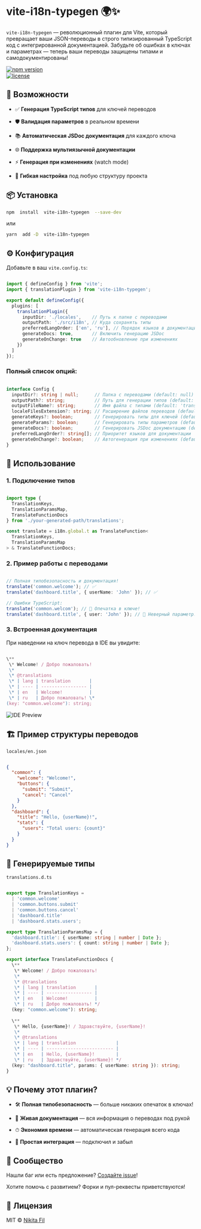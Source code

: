 vite-i18n-typegen 🌍✨
================================

`vite-i18n-typegen` — революционный плагин для Vite, который превращает ваши JSON-переводы в строго типизированный TypeScript код с интегрированной документацией. Забудьте об ошибках в ключах и параметрах — теперь ваши переводы защищены типами и самодокументированы!

[![npm version](https://img.shields.io/npm/v/vite-i18n-typegen.svg)](https://www.npmjs.com/package/vite-i18n-typegen)  
[![license](https://img.shields.io/npm/l/vite-i18n-typegen.svg)](https://github.com/yanikitaf/vite-i18n-typegen/blob/main/LICENSE)

🚀 Возможности
--------------

*   ✅ **Генерация TypeScript типов** для ключей переводов
    
*   🛡 **Валидация параметров** в реальном времени
    
*   📚 **Автоматическая JSDoc документация** для каждого ключа
    
*   🌐 **Поддержка мультиязычной документации**
    
*   ⚡ **Генерация при изменениях** (watch mode)
    
*   🔧 **Гибкая настройка** под любую структуру проекта
    

📦 Установка
------------

```bash
npm  install  vite-i18n-typegen  --save-dev
```

или

```bash
yarn  add -D  vite-i18n-typegen
```

⚙️ Конфигурация
---------------

Добавьте в ваш `vite.config.ts`:

```typescript

import { defineConfig } from 'vite';
import { translationPlugin } from 'vite-i18n-typegen';

export default defineConfig({
  plugins: [
    translationPlugin({
      inputDir: './locales',    // Путь к папке с переводами
      outputPath: './src/i18n', // Куда сохранять типы
      preferredLangOrder: ['en', 'ru'], // Порядок языков в документации
      generateDocs: true,       // Включить генерацию JSDoc
      generateOnChange: true    // Автообновление при изменениях
    })
  ]
});
```

### Полный список опций:

```typescript

interface Config {
  inputDir?: string | null;      // Папка с переводами (default: null)
  outputPath?: string;           // Путь для генерации типов (default: './')
  outputFileName?: string;       // Имя файла с типами (default: 'translations.d.ts')
  localeFilesExtension?: string; // Расширение файлов переводов (default: '.json')
  generateKeys?: boolean;        // Генерировать типы для ключей (default: true)
  generateParams?: boolean;      // Генерировать типы параметров (default: true)
  generateDocs?: boolean;        // Генерировать JSDoc документацию (default: false)
  preferredLangOrder?: string[]; // Приоритет языков для документации
  generateOnChange?: boolean;    // Автогенерация при изменениях (default: false)
}
```

🎯 Использование
----------------

### 1. Подключение типов

```typescript

import type {
  TranslationKeys,
  TranslationParamsMap,
  TranslateFunctionDocs
} from './your-generated-path/translations';

const translate = i18n.global.t as TranslateFunction<
  TranslationKeys,
  TranslationParamsMap
> & TranslateFunctionDocs;
```

### 2. Пример работы с переводами

```typescript

// Полная типобезопасность и документация!
translate('common.welcome'); // ✅
translate('dashboard.title', { userName: 'John' }); // ✅

// Ошибки TypeScript:
translate('common.welcom'); // 🛑 Опечатка в ключе!
translate('dashboard.title', { user: 'John' }); // 🛑 Неверный параметр!
```
### 3. Встроенная документация

При наведении на ключ перевода в IDE вы увидите:

```typescript

\**
 \* Welcome! / Добро пожаловать!
 \*
 \* @translations
 \* | lang | translation       |
 \* | ---- | ----------------- |
 \* | en   | Welcome!          |
 \* | ru   | Добро пожаловать! \*
(key: "common.welcome"): string;
```
![IDE Preview](https://via.placeholder.com/800x400.png?text=IDE+Documentation+Preview)

🏗 Пример структуры переводов
-----------------------------

`locales/en.json`

```json

{
  "common": {
    "welcome": "Welcome!",
    "buttons": {
      "submit": "Submit",
      "cancel": "Cancel"
    }
  },
  "dashboard": {
    "title": "Hello, {userName}!",
    "stats": {
      "users": "Total users: {count}"
    }
  }
}
```
🔮 Генерируемые типы
--------------------

`translations.d.ts`

```typescript

export type TranslationKeys = 
  | 'common.welcome'
  | 'common.buttons.submit'
  | 'common.buttons.cancel'
  | 'dashboard.title'
  | 'dashboard.stats.users';

export type TranslationParamsMap = {
  'dashboard.title': { userName: string | number | Date };
  'dashboard.stats.users': { count: string | number | Date };
};

export interface TranslateFunctionDocs {
  \**
   \* Welcome! / Добро пожаловать!
   \* 
   \* @translations
   \* | lang | translation       |
   \* | ---- | ----------------- |
   \* | en   | Welcome!          |
   \* | ru   | Добро пожаловать! */
  (key: "common.welcome"): string;
  
  \**
   \* Hello, {userName}! / Здравствуйте, {userName}!
   \* 
   \* @translations
   \* | lang | translation               |
   \* | ---- | ------------------------- |
   \* | en   | Hello, {userName}!        |
   \* | ru   | Здравствуйте, {userName}! */
  (key: "dashboard.title", params: { userName: string }): string;
}
```
💡 Почему этот плагин?
----------------------

*   🛠 **Полная типобезопасность** — больше никаких опечаток в ключах!
    
*   📖 **Живая документация** — вся информация о переводах под рукой
    
*   ⏱ **Экономия времени** — автоматическая генерация всего кода
    
*   🧩 **Простая интеграция** — подключил и забыл
    

👥 Сообщество
-------------

Нашли баг или есть предложение? [Создайте issue](https://github.com/yanikitaf/vite-i18n-typegen/issues)!

Хотите помочь с развитием? Форки и пул-реквесты приветствуются!

📄 Лицензия
-----------

MIT © [Nikita Fil](https://github.com/yanikitaf)
